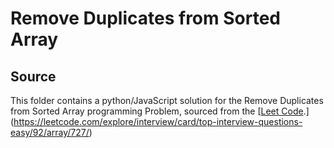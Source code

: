 # Remove Duplicates from Sorted Array

## Source
This folder contains a python/JavaScript solution for the Remove Duplicates from Sorted Array programming Problem, sourced from the [[Leet Code](https://leetcode.com/explore/interview/card/top-interview-questions-easy/92/array/727/).](https://leetcode.com/explore/interview/card/top-interview-questions-easy/92/array/727/)

